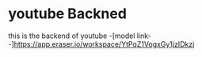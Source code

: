 # youtube Backned
this is the backend of youtube
-[model link--]https://app.eraser.io/workspace/YtPqZ1VogxGy1jzIDkzj